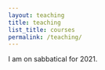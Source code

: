 ```yaml
---
layout: teaching
title: teaching
list_title: courses
permalink: /teaching/
---
```


I am on sabbatical for 2021.
